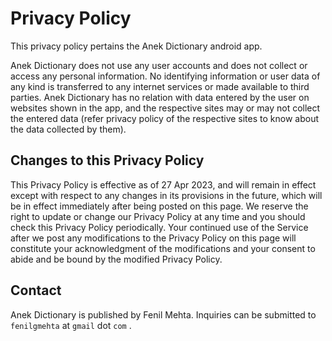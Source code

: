 # Privacy Policy

This privacy policy pertains the Anek Dictionary android app.

Anek Dictionary does not use any user accounts and does not collect or access any personal information. No identifying information or user data of any kind is transferred to any internet services or made available to third parties. Anek Dictionary has no relation with data entered by the user on websites shown in the app, and the respective sites may or may not collect the entered data (refer privacy policy of the respective sites to know about the data collected by them).

## Changes to this Privacy Policy

This Privacy Policy is effective as of 27 Apr 2023, and will remain in effect except with respect to any changes in its provisions in the future, which will be in effect immediately after being posted on this page. We reserve the right to update or change our Privacy Policy at any time and you should check this Privacy Policy periodically. Your continued use of the Service after we post any modifications to the Privacy Policy on this page will constitute your acknowledgment of the modifications and your consent to abide and be bound by the modified Privacy Policy.

## Contact

Anek Dictionary is published by Fenil Mehta. Inquiries can be submitted to `fenilgmehta` at `gmail` dot `com` .
